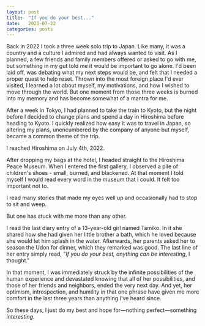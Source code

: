 ```yaml
---
layout: post
title:  "If you do your best..."
date:   2025-07-22
categories: posts
---
```


Back in 2022 I took a three week solo trip to Japan. Like many, it was a country and a culture I admired and had always wanted to visit. As I planned, a few friends and family members offered or asked to go with me, but something in my gut told me it would be important to go alone. I'd been laid off, was debating what my next steps would be, and felt that I needed a proper quest to help reset. Thrown into the most foreign place I'd ever visited, I learned a lot about myself, my motivations, and how I wished to move through the world. But one moment from those three weeks is burned into my memory and has become somewhat of a mantra for me.

After a week in Tokyo, I had planned to take the train to Kyoto, but the night before I decided to change plans and spend a day in Hiroshima before heading to Kyoto. I quickly realized how easy it was to travel in Japan, so altering my plans, unencumbered by the company of anyone but myself, became a common theme of the trip.

I reached Hiroshima on July 4th, 2022.

After dropping my bags at the hotel, I headed straight to the Hiroshima Peace Museum. When I entered the first gallery, I observed a pile of children's shoes - small, burned, and blackened. At that moment I told myself I would read every word in the museum that I could. It felt too important not to.

I read many stories that made my eyes well up and occasionally had to stop to sit and weep. 

But one has stuck with me more than any other.

I read the last diary entry of a 13-year-old girl named Tamiko. In it she shared how she had given her little brother a bath, which he loved because she would let him splash in the water. Afterwards, her parents asked her to season the Udon for dinner, which they remarked was good. The last line of her entry simply read, "*If you do your best, anything can be interesting*, I thought."

In that moment, I was immediately struck by the infinite possibilities of the human experience and devastated knowing that all of her possibilities, and those of her friends and neighbors, ended the very next day. And yet, her optimism, introspection, and humility in that one phrase have given me more comfort in the last three years than anything I've heard since. 

So these days, I just do my best and hope for&mdash;nothing perfect&mdash;something *interesting*.